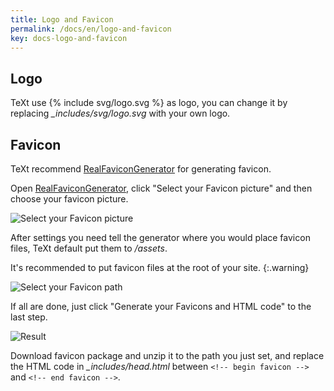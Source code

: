 ```yaml
---
title: Logo and Favicon
permalink: /docs/en/logo-and-favicon
key: docs-logo-and-favicon
---
```


## Logo

<p>TeXt use  <span>{% include svg/logo.svg %}</span> as logo, you can change it by replacing <em>_includes/svg/logo.svg</em> with your own logo.</p>

## Favicon

TeXt recommend [RealFaviconGenerator](https://realfavicongenerator.net/) for generating favicon.

Open [RealFaviconGenerator](https://realfavicongenerator.net/), click "Select your Favicon picture" and then choose your favicon picture.

![Select your Favicon picture](https://raw.githubusercontent.com/kitian616/jekyll-TeXt-theme/master/docs/assets/images/realfavicongenerator-select-favicon-picture.jpg)

After settings you need tell the generator where you would place favicon files, TeXt default put them to */assets*.

It's recommended to put favicon files at the root of your site.
{:.warning}

![Select your Favicon path](https://raw.githubusercontent.com/kitian616/jekyll-TeXt-theme/master/docs/assets/images/realfavicongenerator-path.jpg)

If all are done, just click "Generate your Favicons and HTML code" to the last step.

![Result](https://raw.githubusercontent.com/kitian616/jekyll-TeXt-theme/master/docs/assets/images/realfavicongenerator-result.jpg)

Download favicon package and unzip it to the path you just set, and replace the HTML code in *_includes/head.html* between `<!-- begin favicon -->` and `<!-- end favicon -->`.